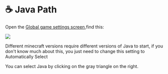 # ☕ Java Path

Open the [Global game settings screen](./),find this:

![](../../.gitbook/assets/Screenshot\_2022-08-14-15-22-11-35\_d17cc25ab2657fb.jpg)

Different minecraft versions require different versions of Java to start, if you don't know much about this, you just need to change this setting to Automatically Select

You can select Java by clicking on the gray triangle on the right.
